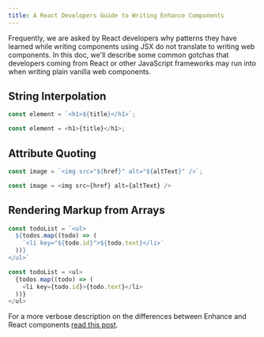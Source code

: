 ```yaml
---
title: A React Developers Guide to Writing Enhance Components
---
```


Frequently, we are asked by React developers why patterns they have learned while writing components using JSX do not translate to writing web components. In this doc, we'll describe some common gotchas that developers coming from React or other JavaScript frameworks may run into when writing plain vanilla web components.

## String Interpolation

<code-compare>

<doc-code filename="JavaScript">

```javascript
const element = `<h1>${title}</h1>`;
```

</doc-code>


<doc-code filename="React">

```javascript
const element = <h1>{title}</h1>;
```

</doc-code>

</code-compare>

## Attribute Quoting

<code-compare>

<doc-code filename="JavaScript">

```javascript
const image = `<img src="${href}" alt="${altText}" />`;
```

</doc-code>


<doc-code filename="React">

```javascript
const image = <img src={href} alt={altText} />
```

</doc-code>

</code-compare>

## Rendering Markup from Arrays

<code-compare>

<doc-code filename="JavaScript">

```javascript
const todoList = `<ul>
  ${todos.map((todo) => (
    `<li key="${todo.id}">${todo.text}</li>`
  ))}
</ul>`
```

</doc-code>


<doc-code filename="React">

```javascript
const todoList = <ul>
  {todos.map((todo) => (
    <li key={todo.id}>{todo.text}</li>
  ))}
</ul>
```

</doc-code>

</code-compare>

For a more verbose description on the differences between Enhance and React components [read this post](https://begin.com/blog/posts/2024-03-08-a-react-developers-guide-to-writing-enhance-components).
